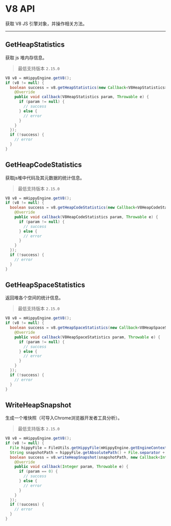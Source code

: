 # V8 API

获取 V8 JS 引擎对象，并操作相关方法。

---

## GetHeapStatistics

获取 js 堆内存信息。

> 最低支持版本 `2.15.0`

``` java
V8 v8 = mHippyEngine.getV8();
if (v8 != null) {
  boolean success = v8.getHeapStatistics(new Callback<V8HeapStatistics>() {
    @Override
    public void callback(V8HeapStatistics param, Throwable e) {
      if (param != null) {
        // success
      } else {
        // error
      }
    }
  });
  if (!success) {
    // error
  }
}
```

## GetHeapCodeStatistics

获取js堆中代码及其元数据的统计信息。
> 最低支持版本 `2.15.0`

``` java
V8 v8 = mHippyEngine.getV8();
if (v8 != null) {
  boolean success = v8.getHeapCodeStatistics(new Callback<V8HeapCodeStatistics>() {
    @Override
    public void callback(V8HeapCodeStatistics param, Throwable e) {
      if (param != null) {
        // success
      } else {
        // error
      }
    }
  });
  if (!success) {
    // error
  }
}
```

## GetHeapSpaceStatistics

返回堆各个空间的统计信息。
> 最低支持版本 `2.15.0`

``` java
V8 v8 = mHippyEngine.getV8();
if (v8 != null) {
  boolean success = v8.getHeapSpaceStatistics(new Callback<V8HeapSpaceStatistics>() {
    @Override
    public void callback(V8HeapSpaceStatistics param, Throwable e) {
      if (param != null) {
        // success
      } else {
        // error
      }
    }
  });
  if (!success) {
    // error
  }
}
```

## WriteHeapSnapshot

生成一个堆快照（可导入Chrome浏览器开发者工具分析）。
> 最低支持版本 `2.15.0`

``` java
V8 v8 = mHippyEngine.getV8();
if (v8 != null) {
  File hippyFile = FileUtils.getHippyFile(mHippyEngine.getEngineContext().getGlobalConfigs().getContext());
  String snapshotPath = hippyFile.getAbsolutePath() + File.separator + "snapshot" + File.separator + "1.heapsnapshot";
  boolean success = v8.writeHeapSnapshot(snapshotPath, new Callback<Integer>() {
    @Override
    public void callback(Integer param, Throwable e) {
      if (param == 0) {
        // success
      } else {
        // error
      }
    }
  });
  if (!success) {
    // error
  }
}
```
